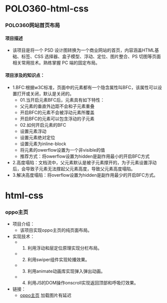 # POLO360-html-css
  ### POLO360网站首页布局
#### 项目描述
  * 该项目是将一个 PSD 设计图转换为一个商业网站的首页，内容涵盖HTML基础、标签、CSS 选择器、盒子模型、浮动、定位、图片整合、PS 切图等页面相关常用技术。熟练掌握 PC 端的固定布局。
#### 项目涉及的知识点：
  * 1.BFC:根据w3C标准，页面中的元素都有一个隐含属性叫BFC，该属性可以设置打开或关闭，默认是关闭的。
    * 01.当开启元素BFC后，元素具有如下特性：
	* 父元素的垂直外边距不会和子元素重叠
	* 开启BFC的元素不会被浮动元素所覆盖
	* 开启BFC的元素可以包含浮动的子元素
    * 02.如何开启元素的BFC
  	* 设置元素浮动
 	* 设置元素绝对定位
	* 设置元素为inline-block
 	* 将元素的owerflow设置为一个非visible的值
	* 推荐方式：将owerflow设置为hidden是副作用最小的开启BFC方式
  * 2.高度塌陷：文档流中，父元素默认是被子元素撑开的，为子元素设置浮动后，会导致子元素无法撑起父元素高度，导致父元素高度塌陷。
  * 3.解决高度塌陷：将overflow设置为hidden是副作用最少的开启BFC方式。
# html-css
  ### oppo主页
* 项目介绍：
  * 该项目实现oppo主页的纯页面布局。
* 实现技术：
  * 1. 利用浮动和层定位原理实现分栏布局。
  * 2. 利用swiper组件实现轮播效果。
  * 3. 利用animate动画库实现弹入弹出动画。
  * 4. 利用JS的DOM操作onscroll实现返回顶部和呼吸灯效果。
* 链接：
  * [oppo主页](http://47.104.149.241:88/html-css/oppo-yemian.html)  加载图片有延迟

